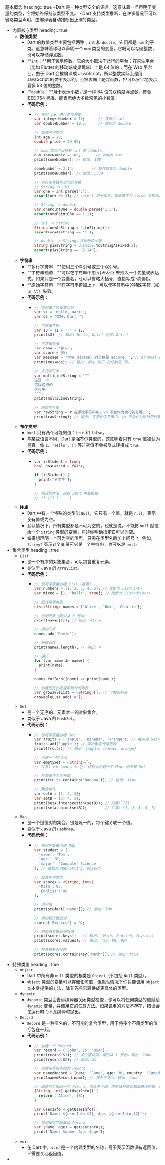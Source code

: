 基本概念
heading:: true
	- Dart 是一种类型安全的语言，这意味着一旦声明了变量的类型，它将始终保持该类型不变。
	- Dart 支持类型推断，在许多情况下可以省略类型声明，由编译器自动推断出正确的类型。
- 内置核心类型
  heading:: true
	- **数值类型**
		- Dart 的数值类型主要包括两种：`int` 和 `double`，它们都是 `num` 的子类。这意味着你可以声明一个 `num` 类型的变量，它既可以存储整数，也可以存储浮点数。
		- **`int`：**用于表示整数。它的大小取决于运行的平台：在原生平台（比如 Flutter 的移动端或桌面端）上是 64 位的；而在 Web 平台上，由于 Dart 会被编译成 JavaScript，所以整数实际上是用 JavaScript 的数字表示的，虽然表面上是浮点数，但可以安全地表示最多 53 位的整数。
		- **`double`：**用于表示小数，是一种 64 位的双精度浮点数，符合 IEEE 754 标准，能表示绝大多数常见的小数值。
		- **代码示例：**
			- ```dart
			  // 使用 var 进行类型推断
			  var integerNumber = 10;      // 推断为 int
			  var doubleNumber = 10.5;     // 推断为 double
			  
			  // 显式声明类型
			  int age = 20;
			  double price = 99.99;
			  
			  // num 类型可以持有 int 或 double
			  num someNumber = 100;       // 初始为 int
			  print(someNumber); // 输出: 100
			  
			  someNumber = 3.14;        // 现在赋值为 double
			  print(someNumber); // 输出: 3.14
			  
			  // 字符串和数字之间的转换
			  // String -> int
			  var one = int.parse('1');
			  assert(one == 1); // assert 用于断言，如果条件为 false 会抛出异常
			  
			  // String -> double
			  var onePointOne = double.parse('1.1');
			  assert(onePointOne == 1.1);
			  
			  // int -> String
			  String oneAsString = 1.toString();
			  assert(oneAsString == '1');
			  
			  // double -> String，保留两位小数
			  String piAsString = 3.14159.toStringAsFixed(2);
			  assert(piAsString == '3.14');
			  ```
	- **字符串**
		- **多行字符串：**使用三个单引号或三个双引号。
		- **字符串插值：**可以在字符串中用 `${表达式}` 来插入一个变量或表达式。如果只是一个变量名，也可以省略大括号，直接写成 `$变量名`。
		- **原始字符串：**在字符串前加上 `r`，可以使字符串中的特殊字符（如 `\n`, `\t`）失效。
		- **代码示例：**
			- ```dart
			  // 使用单引号或双引号
			  var s1 = 'Hello, Dart!';
			  var s2 = "你好，Dart！";
			  
			  // 字符串拼接
			  var s3 = s1 + ' ' + s2;
			  print(s3); // 输出: Hello, Dart! 你好，Dart！
			  
			  // 字符串插值
			  var name = '张三';
			  var score = 95;
			  var message = '学生 ${name} 的分数是 $score。'; // ${name} 的 {} 可以省略
			  print(message); // 输出: 学生 张三 的分数是 95。
			  
			  // 多行字符串
			  var multiLineString = """
			  这是一个
			  可以跨行的
			  字符串。
			  """;
			  print(multiLineString);
			  
			  // 原始字符串
			  var rawString = r'在原始字符串中，\n 不会作为换行符处理。';
			  print(rawString); // 输出: 在原始字符串中，\n 不会作为换行符处理。
			  ```
	- **布尔类型**
		- `bool` 只有两个可能的值：`true` 和 `false`。
		- 与某些语言不同，Dart 是强布尔类型的，这意味着只有 `true` 值被认为是真。像 `1`、`'hello'`、`[]` 等非空值不会被隐式转换成 `true`。
		- **代码示例：**
			- ```dart
			  var isStudent = true;
			  bool hasPassed = false;
			  
			  if (isStudent) {
			    print('是学生');
			  }
			  
			  // 错误的用法，这在 Dart 中会报错
			  // if (1) { ... }
			  ```
	- **Null**
		- Dart 中有一个特殊的类型叫 `Null`，它只有一个值，就是 `null`，表示没有值或为空。
		- 默认情况下，所有类型都是不可为空的，也就是说，不能把 `null` 赋值给一个 `String` 类型的变量，除非你明确指定它可以为空。
		- 如果想声明一个可为空的类型，只需在类型名后加上问号 `?`。例如，`String?` 表示这个变量可以是一个字符串，也可以是 `null`。
- 集合类型
  heading:: true
	- `List`
		- 是一个有序的对象集合，可以包含重复元素。
		- 类似于 Java 的 `ArrayList`。
		- **代码示例：**
			- ```dart
			  // 使用字面量创建 List (推荐)
			  var numbers = [1, 2, 3, 4, 5]; // 推断为 List<int>
			  var mixed = [1, 'hello', true]; // 推断为 List<Object>
			  
			  // 显式声明类型
			  List<String> names = ['Alice', 'Bob', 'Charlie'];
			  
			  // 访问元素（索引从 0 开始）
			  print(names[0]); // 输出: Alice
			  
			  // 添加元素
			  names.add('David');
			  
			  // 获取长度
			  print(names.length); // 输出: 4
			  
			  // 遍历
			  for (var name in names) {
			    print(name);
			  }
			  
			  names.forEach((name) => print(name));
			  
			  // 创建固定长度或可增长的列表
			  var growableList = <String>[]; // 可增长列表
			  growableList.add('a');
			  ```
	- `Set`
		- 是一个无序的、元素唯一的对象集合。
		- 类似于 Java 的 `HashSet`。
		- **代码示例：**
			- ```dart
			  // 使用字面量创建 Set
			  var fruits = {'apple', 'banana', 'orange'}; // 推断为 Set<String>
			  fruits.add('apple'); // 添加重复元素无效
			  print(fruits); // 输出: {apple, banana, orange}
			  
			  // 创建一个空 Set
			  var emptySet = <String>{};
			  // 注意: var empty = {}; 这样会创建一个 Map，而不是 Set
			  
			  // 检查是否包含元素
			  print(fruits.contains('banana')); // 输出: true
			  
			  // 集合操作
			  var setA = {1, 2, 3};
			  var setB = {3, 4, 5};
			  print(setA.intersection(setB)); // 交集: {3}
			  print(setA.union(setB));        // 并集: {1, 2, 3, 4, 5}
			  ```
	- `Map`
		- 是一个键值对的集合。键是唯一的，每个键关联一个值。
		- 类似于 Java 的 `HashMap`。
		- **代码示例：**
			- ```dart
			  // 使用字面量创建 Map
			  var student = {
			    'name': 'Tom',
			    'age': 20,
			    'major': 'Computer Science'
			  }; // 推断为 Map<String, Object>
			  
			  // 显式声明类型
			  var scores = <String, int>{
			    'Math': 95,
			    'English': 88
			  };
			  
			  // 访问值
			  print(student['name']); // 输出: Tom
			  
			  // 添加新的键值对
			  scores['Physics'] = 92;
			  
			  // 获取所有键或所有值
			  print(scores.keys);   // 输出: (Math, English, Physics)
			  print(scores.values); // 输出: (95, 88, 92)
			  
			  // 检查键是否存在
			  print(scores.containsKey('Math')); // 输出: true
			  ```
- 特殊类型
  heading:: true
	- `Object`
		- Dart 中所有非 `null` 类型的根类是 `Object`（不包括 `Null` 类型）。
		- `Object` 类型的变量可以存储任何值，但默认情况下你只能调用 `Object` 类本身提供的方法，除非先将它转换成更具体的类型。
	- `dynamic`
		- `dynamic` 类型会告诉编译器关闭类型检查，你可以将任何类型的值赋给 `dynamic` 变量，并调用它的任意方法。如果调用的方法不存在，错误会在运行时而不是编译时抛出。
	- `Record`
		- `Record` 是一种匿名的、不可变的复合类型，用于将多个不同类型的值打包在一起。
		- **代码示例：**
			- ```dart
			  // 创建一个 Record
			  var record = ('John', 25, 'USA');
			  print(record.$1); // 按位置访问，索引从 1 开始。输出: John
			  print(record.$2); // 输出: 25
			  
			  // 创建带命名字段的 Record
			  var namedRecord = (name: 'Jane', age: 30, country: 'Canada');
			  print(namedRecord.name); // 按名字访问。输出: Jane
			  
			  // 函数可以返回一个 Record，包含多个值，用于临时聚合数据进行传递，无需定义类。
			  (String, int) getUserInfo() {
			    return ('Alice', 18);
			  }
			  
			  var userInfo = getUserInfo();
			  print('Name: ${userInfo.$1}, Age: ${userInfo.$2}');
			  
			  // 使用模式匹配解构 Record
			  var (name, age) = getUserInfo();
			  print('Name: $name, Age: $age');
			  ```
	- `void`
		- 在 Dart 中，`void` 是一个内建类型的名称，用于表示函数没有返回值、不需要关心返回值。
-